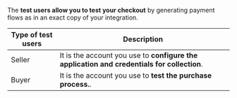 The **test users allow you to test your checkout** by generating payment flows as in an exact copy of your integration.

| Type of test users | Description |
| --- | --- |
| Seller | It is the account you use to **configure the application and credentials for collection**. |
| Buyer | It is the account you use to **test the purchase process.**. |
